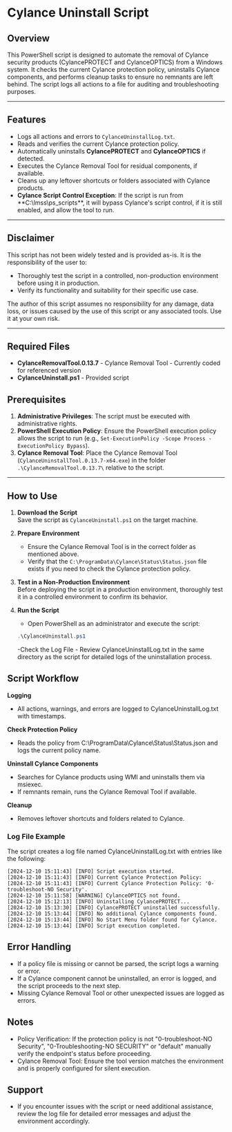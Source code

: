 # Cylance Uninstall Script

## Overview
This PowerShell script is designed to automate the removal of Cylance security products (CylancePROTECT and CylanceOPTICS) from a Windows system. It checks the current Cylance protection policy, uninstalls Cylance components, and performs cleanup tasks to ensure no remnants are left behind. The script logs all actions to a file for auditing and troubleshooting purposes.

---
## Features
- Logs all actions and errors to `CylanceUninstallLog.txt`.
- Reads and verifies the current Cylance protection policy.
- Automatically uninstalls **CylancePROTECT** and **CylanceOPTICS** if detected.
- Executes the Cylance Removal Tool for residual components, if available.
- Cleans up any leftover shortcuts or folders associated with Cylance products.
- **Cylance Script Control Exception**: If the script is run from **C:\lmss\ps_scripts\**, it will bypass Cylance's script control, if it is still enabled, and allow the tool to run.
---
## Disclaimer
This script has not been widely tested and is provided as-is. It is the responsibility of the user to:
- Thoroughly test the script in a controlled, non-production environment before using it in production.
- Verify its functionality and suitability for their specific use case.

The author of this script assumes no responsibility for any damage, data loss, or issues caused by the use of this script or any associated tools. Use it at your own risk.

---
## Required Files
- **CylanceRemovalTool.0.13.7** - Cylance Removal Tool - Currently coded for referenced version
- **CylanceUninstall.ps1** - Provided script

## Prerequisites
1. **Administrative Privileges**: The script must be executed with administrative rights.
2. **PowerShell Execution Policy**: Ensure the PowerShell execution policy allows the script to run (e.g., `Set-ExecutionPolicy -Scope Process -ExecutionPolicy Bypass`).
3. **Cylance Removal Tool**: Place the Cylance Removal Tool (`CylanceUninstallTool.0.13.7-x64.exe`) in the folder `.\CylanceRemovalTool.0.13.7\` relative to the script.
---
## How to Use
1. **Download the Script**  
   Save the script as `CylanceUninstall.ps1` on the target machine.

2. **Prepare Environment**  
   - Ensure the Cylance Removal Tool is in the correct folder as mentioned above.
   - Verify that the `C:\ProgramData\Cylance\Status\Status.json` file exists if you need to check the Cylance protection policy.

3. **Test in a Non-Production Environment**  
   Before deploying the script in a production environment, thoroughly test it in a controlled environment to confirm its behavior.

4. **Run the Script**  
   - Open PowerShell as an administrator and execute the script:
   ```powershell
   .\CylanceUninstall.ps1
   ```
   -Check the Log File
       - Review CylanceUninstallLog.txt in the same directory as the script for detailed logs of the uninstallation process.

## Script Workflow
**Logging**
- All actions, warnings, and errors are logged to CylanceUninstallLog.txt with timestamps.

**Check Protection Policy**
- Reads the policy from C:\ProgramData\Cylance\Status\Status.json and logs the current policy name.

**Uninstall Cylance Components**
- Searches for Cylance products using WMI and uninstalls them via msiexec.
- If remnants remain, runs the Cylance Removal Tool if available.

**Cleanup**
- Removes leftover shortcuts and folders related to Cylance.

### Log File Example

The script creates a log file named CylanceUninstallLog.txt with entries like the following:
```
[2024-12-10 15:11:43] [INFO] Script execution started.
[2024-12-10 15:11:43] [INFO] Current Cylance Protection Policy: 
[2024-12-10 15:11:43] [INFO] Current Cylance Protection Policy: '0-troubleshoot-NO Security'.
[2024-12-10 15:11:58] [WARNING] CylanceOPTICS not found.
[2024-12-10 15:12:13] [INFO] Uninstalling CylancePROTECT...
[2024-12-10 15:13:30] [INFO] CylancePROTECT uninstalled successfully.
[2024-12-10 15:13:44] [INFO] No additional Cylance components found.
[2024-12-10 15:13:44] [INFO] No Start Menu folder found for Cylance.
[2024-12-10 15:13:44] [INFO] Script execution completed.
```

## Error Handling
- If a policy file is missing or cannot be parsed, the script logs a warning or error.
- If a Cylance component cannot be uninstalled, an error is logged, and the script proceeds to the next step.
- Missing Cylance Removal Tool or other unexpected issues are logged as errors.

## Notes
- Policy Verification: If the protection policy is not "0-troubleshoot-NO Security", "0-Troubleshooting-NO SECURITY" or "default" manually verify the endpoint's status before proceeding.
- Cylance Removal Tool: Ensure the tool version matches the environment and is properly configured for silent execution.

## Support
- If you encounter issues with the script or need additional assistance, review the log file for detailed error messages and adjust the environment accordingly.
